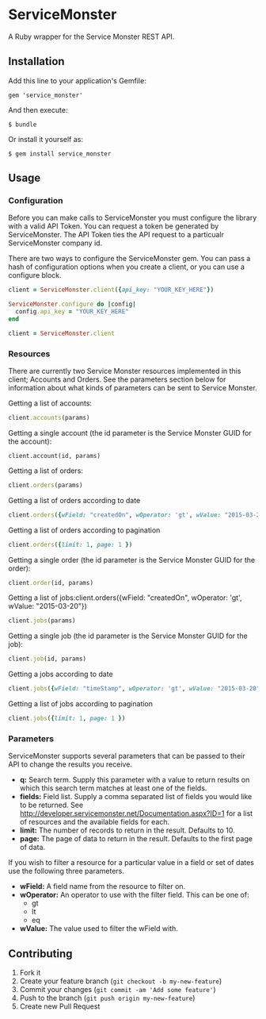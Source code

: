# ServiceMonster

A Ruby wrapper for the Service Monster REST API.

## Installation

Add this line to your application's Gemfile:

    gem 'service_monster'

And then execute:

    $ bundle

Or install it yourself as:

    $ gem install service_monster

## Usage

### Configuration

Before you can make calls to ServiceMonster you must configure the library with a valid API Token. You can request
a token be generated by ServiceMonster. The API Token ties the API request to a particualr ServiceMonster company id.

There are two ways to configure the ServiceMonster gem. You can pass a hash of configuration options when you create
a client, or you can use a configure block.

```ruby
client = ServiceMonster.client({api_key: "YOUR_KEY_HERE"})
```

```ruby
ServiceMonster.configure do |config|
  config.api_key = "YOUR_KEY_HERE"
end

client = ServiceMonster.client
```

### Resources

There are currently two Service Monster resources implemented in this client; Accounts and Orders.
See the parameters section below for information about what kinds of parameters can be sent to Service Monster.

Getting a list of accounts:

```ruby
client.accounts(params)
```

Getting a single account (the id parameter is the Service Monster GUID for the account):

```
client.account(id, params)
```

Getting a list of orders:

```ruby
client.orders(params)
```

Getting a list of orders according to date

```ruby
client.orders({wField: "createdOn", wOperator: 'gt', wValue: "2015-03-20"})
```

Getting a list of orders according to pagination

```ruby
client.orders({limit: 1, page: 1 })
```


Getting a single order (the id parameter is the Service Monster GUID for the order):

```ruby
client.order(id, params)
```

Getting a list of jobs:client.orders({wField: "createdOn", wOperator: 'gt', wValue: "2015-03-20"})

```ruby
client.jobs(params)
```

Getting a single job (the id parameter is the Service Monster GUID for the job):

```ruby
client.job(id, params)
```

Getting a jobs according to date

```ruby
client.jobs({wField: "timeStamp", wOperator: 'gt', wValue: "2015-03-20"})
```


Getting a list of jobs according to pagination

```ruby
client.jobs({limit: 1, page: 1 })
```


### Parameters

ServiceMonster supports several parameters that can be passed to their API to change the results you receive.

* **q:** Search term. Supply this parameter with a value to return results on which this search term matches at least one of the fields.
* **fields:** Field list. Supply a comma separated list of fields you would like to be returned. See http://developer.servicemonster.net/Documentation.aspx?ID=1 for a list of resources and the available fields for each.
* **limit:** The number of records to return in the result. Defaults to 10.
* **page:** The page of data to return in the result. Defaults to the first page of data.

If you wish to filter a resource for a particular value in a field or set of dates use the following three parameters.

* **wField:** A field name from the resource to filter on.
* **wOperator:** An operator to use with the filter field. This can be one of:
  * gt
  * lt
  * eq
* **wValue:** The value used to filter the wField with.

## Contributing

1. Fork it
2. Create your feature branch (`git checkout -b my-new-feature`)
3. Commit your changes (`git commit -am 'Add some feature'`)
4. Push to the branch (`git push origin my-new-feature`)
5. Create new Pull Request
